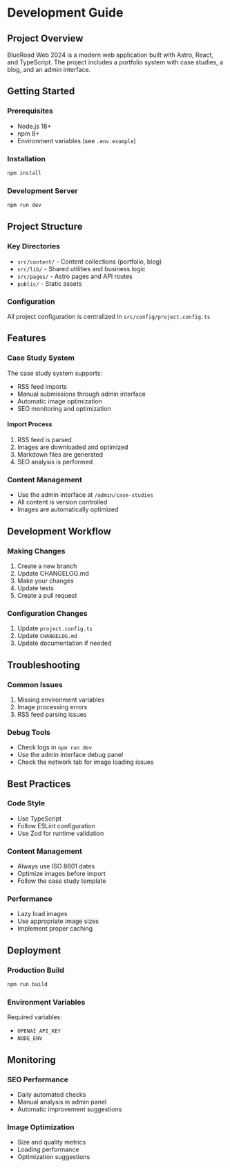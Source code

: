 # Development Guide

## Project Overview
BlueRoad Web 2024 is a modern web application built with Astro, React, and TypeScript. The project includes a portfolio system with case studies, a blog, and an admin interface.

## Getting Started

### Prerequisites
- Node.js 18+
- npm 8+
- Environment variables (see `.env.example`)

### Installation
```bash
npm install
```

### Development Server
```bash
npm run dev
```

## Project Structure

### Key Directories
- `src/content/` - Content collections (portfolio, blog)
- `src/lib/` - Shared utilities and business logic
- `src/pages/` - Astro pages and API routes
- `public/` - Static assets

### Configuration
All project configuration is centralized in `src/config/project.config.ts`

## Features

### Case Study System
The case study system supports:
- RSS feed imports
- Manual submissions through admin interface
- Automatic image optimization
- SEO monitoring and optimization

#### Import Process
1. RSS feed is parsed
2. Images are downloaded and optimized
3. Markdown files are generated
4. SEO analysis is performed

### Content Management
- Use the admin interface at `/admin/case-studies`
- All content is version controlled
- Images are automatically optimized

## Development Workflow

### Making Changes
1. Create a new branch
2. Update CHANGELOG.md
3. Make your changes
4. Update tests
5. Create a pull request

### Configuration Changes
1. Update `project.config.ts`
2. Update `CHANGELOG.md`
3. Update documentation if needed

## Troubleshooting

### Common Issues
1. Missing environment variables
2. Image processing errors
3. RSS feed parsing issues

### Debug Tools
- Check logs in `npm run dev`
- Use the admin interface debug panel
- Check the network tab for image loading issues

## Best Practices

### Code Style
- Use TypeScript
- Follow ESLint configuration
- Use Zod for runtime validation

### Content Management
- Always use ISO 8601 dates
- Optimize images before import
- Follow the case study template

### Performance
- Lazy load images
- Use appropriate image sizes
- Implement proper caching

## Deployment

### Production Build
```bash
npm run build
```

### Environment Variables
Required variables:
- `OPENAI_API_KEY`
- `NODE_ENV`

## Monitoring

### SEO Performance
- Daily automated checks
- Manual analysis in admin panel
- Automatic improvement suggestions

### Image Optimization
- Size and quality metrics
- Loading performance
- Optimization suggestions 